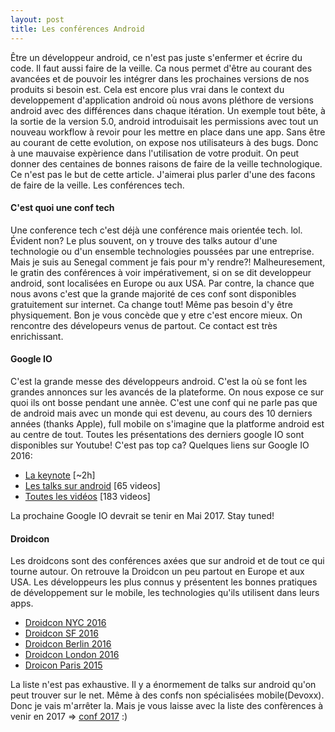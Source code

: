 ```yaml
---
layout: post
title: Les conférences Android
---
```


Être un développeur android, ce n'est pas juste s'enfermer et écrire du code. Il faut aussi faire de la veille. Ca nous permet d'être au courant des avancées et de pouvoir les intégrer dans les prochaines versions de nos produits si besoin est. 
Cela est encore plus vrai dans le context du developpement d'application android où nous avons pléthore de versions android avec des différences dans chaque itération. Un exemple tout bête, à la sortie de la version 5.0, android introduisait les permissions avec tout un nouveau workflow à revoir pour les mettre en place dans une app. Sans être au courant de cette evolution, on expose nos utilisateurs à des bugs. Donc à une mauvaise expèrience dans l'utilisation de votre produit. On peut donner des centaines de bonnes raisons de faire de la veille technologique. Ce n'est pas le but de cette article. 
J'aimerai plus parler d'une des facons de faire de la veille. Les conférences tech.

#### C'est quoi une conf tech
Une conference tech c'est déjà une conférence mais orientée tech. lol. Évident non?
Le plus souvent, on y trouve des talks autour d'une technologie ou d'un ensemble technologies poussées par une entreprise. 
Mais je suis au Senegal comment je fais pour m'y rendre?!
Malheuresement, le gratin des conférences à voir impérativement, si on se dit developpeur android, sont localisées en Europe ou aux USA. 
Par contre, la chance que nous avons c'est que la grande majorité de ces conf sont disponibles gratuitement sur internet. Ca change tout! Même pas besoin d'y être physiquement. Bon je vous concède que y etre c'est encore mieux. On rencontre des dévelopeurs venus de partout. Ce contact est très enrichissant. 

#### Google IO
C'est la grande messe des développeurs android. C'est la où se font les grandes annonces sur les avancés de la plateforme. On nous expose ce sur quoi ils ont bosse pendant une annèe. C'est une conf qui ne parle pas que de android mais avec un monde qui est devenu, au cours des 10 derniers années (thanks Apple), full mobile on s'imagine que la platforme android est au centre de tout. Toutes les présentations des derniers google IO sont disponibles sur Youtube! C'est pas top ca? Quelques liens sur Google IO 2016: 

* [La keynote](https://www.youtube.com/watch?v=862r3XS2YB0) [~2h]
* [Les talks sur android](https://goo.gl/Uv3jls) [65 videos]
* [Toutes les vidéos](https://goo.gl/7uNtFx) [183 videos]

La prochaine Google IO devrait se tenir en Mai 2017. Stay tuned!

#### Droidcon
Les droidcons sont des conférences axées que sur android et de tout ce qui tourne autour.
On retrouve la Droidcon un peu partout en Europe et aux USA. Les développeurs les plus connus y présentent les bonnes pratiques de développement sur le mobile, les technologies qu'ils utilisent dans leurs apps. 

* [Droidcon NYC 2016](https://goo.gl/UaPt1W)
* [Droidcon SF 2016](https://goo.gl/cPWR7c)
* [Droidcon Berlin 2016](https://goo.gl/hDcD1I)
* [Droidcon London 2016](http://uk.droidcon.com/#skillscasts)
* [Droicon Paris 2015](http://droidcon.fr/speakers/)

La liste n'est pas exhaustive. Il y a énormement de talks sur android qu'on peut trouver sur le net. Même à des confs non spécialisées mobile(Devoxx).  
Donc je vais m'arrêter la. Mais je vous laisse avec la liste des confèrences à venir en 2017 => [conf 2017](http://androidweekly.net/conferences) :)



